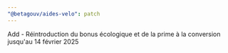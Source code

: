 ```yaml
---
"@betagouv/aides-velo": patch
---
```


Add - Réintroduction du bonus écologique et de la prime à la conversion jusqu'au 14 février 2025
